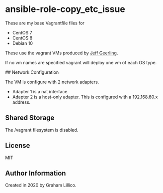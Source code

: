 # ansible-role-copy_etc_issue

These are my base Vagrantfile files for

- CentOS 7
- CentOS 8
- Debian 10

These use the vagrant VMs produced by [Jeff Geerling](https://app.vagrantup.com/geerlingguy/).

If no vm names are specified vagrant will deploy one vm of each OS type.

## Network Configuration

The VM is configure with 2 network adapters.

- Adapter 1 is a nat interface.
- Adapter 2 is a host-only adapter. This is configured with a 192.168.60.x address.

## Shared Storage

The /vagrant filesystem is disabled. 

## License

MIT

## Author Information

Created in 2020 by Graham Lillico.
